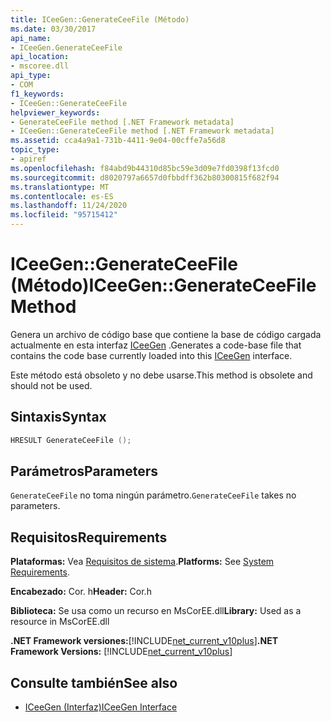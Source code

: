```yaml
---
title: ICeeGen::GenerateCeeFile (Método)
ms.date: 03/30/2017
api_name:
- ICeeGen.GenerateCeeFile
api_location:
- mscoree.dll
api_type:
- COM
f1_keywords:
- ICeeGen::GenerateCeeFile
helpviewer_keywords:
- GenerateCeeFile method [.NET Framework metadata]
- ICeeGen::GenerateCeeFile method [.NET Framework metadata]
ms.assetid: cca4a9a1-731b-4411-9e04-00cffe7a56d8
topic_type:
- apiref
ms.openlocfilehash: f84abd9b44310d85bc59e3d09e7fd0398f13fcd0
ms.sourcegitcommit: d8020797a6657d0fbbdff362b80300815f682f94
ms.translationtype: MT
ms.contentlocale: es-ES
ms.lasthandoff: 11/24/2020
ms.locfileid: "95715412"
---
```

# <a name="iceegengenerateceefile-method"></a><span data-ttu-id="c95a4-102">ICeeGen::GenerateCeeFile (Método)</span><span class="sxs-lookup"><span data-stu-id="c95a4-102">ICeeGen::GenerateCeeFile Method</span></span>

<span data-ttu-id="c95a4-103">Genera un archivo de código base que contiene la base de código cargada actualmente en esta interfaz [ICeeGen](iceegen-interface.md) .</span><span class="sxs-lookup"><span data-stu-id="c95a4-103">Generates a code-base file that contains the code base currently loaded into this [ICeeGen](iceegen-interface.md) interface.</span></span>  
  
 <span data-ttu-id="c95a4-104">Este método está obsoleto y no debe usarse.</span><span class="sxs-lookup"><span data-stu-id="c95a4-104">This method is obsolete and should not be used.</span></span>  
  
## <a name="syntax"></a><span data-ttu-id="c95a4-105">Sintaxis</span><span class="sxs-lookup"><span data-stu-id="c95a4-105">Syntax</span></span>  
  
```cpp  
HRESULT GenerateCeeFile ();  
```  
  
## <a name="parameters"></a><span data-ttu-id="c95a4-106">Parámetros</span><span class="sxs-lookup"><span data-stu-id="c95a4-106">Parameters</span></span>  

 <span data-ttu-id="c95a4-107">`GenerateCeeFile` no toma ningún parámetro.</span><span class="sxs-lookup"><span data-stu-id="c95a4-107">`GenerateCeeFile` takes no parameters.</span></span>  
  
## <a name="requirements"></a><span data-ttu-id="c95a4-108">Requisitos</span><span class="sxs-lookup"><span data-stu-id="c95a4-108">Requirements</span></span>  

 <span data-ttu-id="c95a4-109">**Plataformas:** Vea [Requisitos de sistema](../../get-started/system-requirements.md).</span><span class="sxs-lookup"><span data-stu-id="c95a4-109">**Platforms:** See [System Requirements](../../get-started/system-requirements.md).</span></span>  
  
 <span data-ttu-id="c95a4-110">**Encabezado:** Cor. h</span><span class="sxs-lookup"><span data-stu-id="c95a4-110">**Header:** Cor.h</span></span>  
  
 <span data-ttu-id="c95a4-111">**Biblioteca:** Se usa como un recurso en MsCorEE.dll</span><span class="sxs-lookup"><span data-stu-id="c95a4-111">**Library:** Used as a resource in MsCorEE.dll</span></span>  
  
 <span data-ttu-id="c95a4-112">**.NET Framework versiones:**[!INCLUDE[net_current_v10plus](../../../../includes/net-current-v10plus-md.md)]</span><span class="sxs-lookup"><span data-stu-id="c95a4-112">**.NET Framework Versions:** [!INCLUDE[net_current_v10plus](../../../../includes/net-current-v10plus-md.md)]</span></span>  
  
## <a name="see-also"></a><span data-ttu-id="c95a4-113">Consulte también</span><span class="sxs-lookup"><span data-stu-id="c95a4-113">See also</span></span>

- [<span data-ttu-id="c95a4-114">ICeeGen (Interfaz)</span><span class="sxs-lookup"><span data-stu-id="c95a4-114">ICeeGen Interface</span></span>](iceegen-interface.md)
